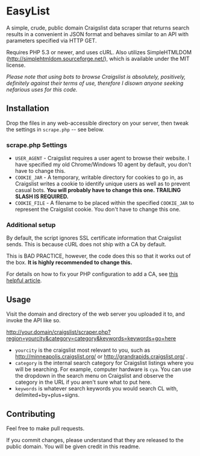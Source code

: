 # EasyList

A simple, crude, public domain Craigslist data scraper that returns search results in a convenient in JSON format and behaves similar to an API with parameters specified via HTTP GET.

Requires PHP 5.3 or newer, and uses cURL.  Also utilizes SimpleHTMLDOM (http://simplehtmldom.sourceforge.net/), which is available under the MIT license.

*Please note that using bots to browse Craigslist is absolutely, positively, definitely against their terms of use, therefore I disown anyone seeking nefarious uses for this code.*

## Installation

Drop the files in any web-accessible directory on your server, then tweak the settings in `scrape.php` -- see below.

### scrape.php Settings
* `USER_AGENT` - Craigslist requires a user agent to browse their website.  I have specified my old Chrome/Windows 10 agent by default, you don't have to change this.
* `COOKIE_JAR` - A temporary, writable directory for cookies to go in, as Craigslist writes a cookie to identify unique users as well as to prevent casual bots.  **You will probably have to change this one.  TRAILING SLASH IS REQUIRED.**
* `COOKIE_FILE` - A filename to be placed within the specified `COOKIE_JAR` to represent the Craigslist cookie.  You don't have to change this one.

### Additional setup

By default, the script ignores SSL certificate information that Craigslist sends.  This is because cURL does not ship with a CA by default.

This is BAD PRACTICE, however, the code does this so that it works out of the box.  **It is highly recommended to change this.**

For details on how to fix your PHP configuration to add a CA, see [this helpful article](https://www.saotn.org/dont-turn-off-curlopt_ssl_verifypeer-fix-php-configuration/).

## Usage

Visit the domain and directory of the web server you uploaded it to, and invoke the API like so.

   http://your.domain/craigslist/scraper.php?region=yourcity&category=category&keywords=keywords+go+here

* `yourcity` is the craigslist most relevant to you, such as http://minneapolis.craigslist.org/ or http://grandrapids.craigslist.org/ .
* `category` is the internal search category for Craigslist listings where you will be searching.  For example, computer hardware is `cya`.  You can use the dropdown in the search menu on Craigslist and observe the category in the URL if you aren't sure what to put here.
* `keywords` is whatever search keywords you would search CL with, delimited+by+plus+signs.

## Contributing

Feel free to make pull requests.

If you commit changes, please understand that they are released to the public domain.  You will be given credit in this readme.
